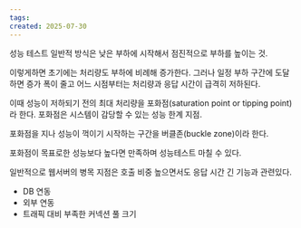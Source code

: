 ```yaml
---
tags: 
created: 2025-07-30
---
```

성능 테스트 일반적 방식은 낮은 부하에 시작해서 점진적으로 부하를 높이는 것.

이렇게하면 초기에는 처리량도 부하에 비례해 증가한다. 그러나 일정 부하 구간에 도달하면 증가 폭이 줄고 어느 시점부터는 처리량과 응답 시간이 급격히 저하된다. 

이때 성능이 저하되기 전의 최대 처리량을 포화점(saturation point or tipping point)라 한다. 포화점은 시스템이 감당할 수 있는 성능 한계 지점.

포화점을 지나 성능이 꺽이기 시작하는 구간을 버클존(buckle zone)이라 한다.

포화점이 목표로한 성능보다 높다면 만족하며 성능테스트 마칠 수 있다.

일반적으로 웹서버의 병목 지점은 호출 비중 높으면서도 응답 시간 긴 기능과 관련있다.
- DB 연동
- 외부 연동 
- 트래픽 대비 부족한 커넥션 풀 크기